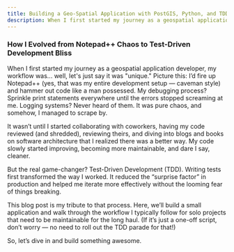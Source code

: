 ```yaml
---
title: Building a Geo-Spatial Application with PostGIS, Python, and TDD
description: When I first started my journey as a geospatial application developer, my workflow was... well, let's just say it was "unique." Picture this..
---
```


### How I Evolved from Notepad++ Chaos to Test-Driven Development Bliss

When I first started my journey as a geospatial application developer, my workflow was... well, let's just say it was "unique." Picture this: I’d fire up Notepad++ (yes, that was my entire development setup — caveman style) and hammer out code like a man possessed. My debugging process? Sprinkle print statements everywhere until the errors stopped screaming at me. Logging systems? Never heard of them. It was pure chaos, and somehow, I managed to scrape by.

It wasn’t until I started collaborating with coworkers, having my code reviewed (and shredded), reviewing theirs, and diving into blogs and books on software architecture that I realized there was a better way. My code slowly started improving, becoming more maintainable, and dare I say, cleaner.

But the real game-changer? Test-Driven Development (TDD). Writing tests first transformed the way I worked. It reduced the “surprise factor” in production and helped me iterate more effectively without the looming fear of things breaking.

This blog post is my tribute to that process. Here, we’ll build a small application and walk through the workflow I typically follow for solo projects that need to be maintainable for the long haul. (If it’s just a one-off script, don’t worry — no need to roll out the TDD parade for that!)

So, let’s dive in and build something awesome.